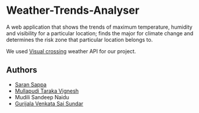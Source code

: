 # Weather-Trends-Analyser
A web application that shows the trends of maximum temperature, humidity and visibility for a particular location; finds the major for climate change and determines the risk zone that particular location belongs to.

We used [Visual crossing](https://visualcrossing.com/) weather API for our project.

## Authors
- [Saran Sappa](https://github.com/saransappa)
- [Mullapudi Taraka Vignesh](https://github.com/mtarakavignesh)
- Mudili Sandeep Naidu
- [Gurijala Venkata Sai Sundar](https://github.com/7h3r4v3n)
